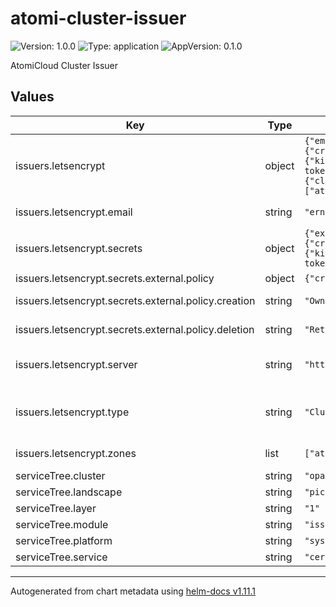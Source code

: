 # atomi-cluster-issuer

![Version: 1.0.0](https://img.shields.io/badge/Version-1.0.0-informational?style=flat-square) ![Type: application](https://img.shields.io/badge/Type-application-informational?style=flat-square) ![AppVersion: 0.1.0](https://img.shields.io/badge/AppVersion-0.1.0-informational?style=flat-square)

AtomiCloud Cluster Issuer

## Values

| Key | Type | Default | Description |
|-----|------|---------|-------------|
| issuers.letsencrypt | object | `{"email":"ernest@eng.atomi.cloud","secrets":{"external":{"enable":true,"policy":{"creation":"Owner","deletion":"Retain"},"refreshInterval":"1h","remoteSecretName":"/pichu/opal/cloudflare/token","secretStore":{"kind":"ClusterSecretStore","name":"aws-ssm-secret-store"}},"internal":{"enable":true,"value":""},"key":"api-token","name":"cloudflare-api-token-secret"},"server":"https://acme-v02.api.letsencrypt.org/directory","solvers":[{"dns01":{"cloudflare":{"apiTokenSecretRef":{"key":"api-token","name":"cloudflare-api-token-secret"}}}}],"type":"ClusterIssuer","zones":["atomi.cloud"]}` | Each Issuers |
| issuers.letsencrypt.email | string | `"ernest@eng.atomi.cloud"` | Email for the issuer |
| issuers.letsencrypt.secrets | object | `{"external":{"enable":true,"policy":{"creation":"Owner","deletion":"Retain"},"refreshInterval":"1h","remoteSecretName":"/pichu/opal/cloudflare/token","secretStore":{"kind":"ClusterSecretStore","name":"aws-ssm-secret-store"}},"internal":{"enable":true,"value":""},"key":"api-token","name":"cloudflare-api-token-secret"}` | Secrets |
| issuers.letsencrypt.secrets.external.policy | object | `{"creation":"Owner","deletion":"Retain"}` | Secret policy |
| issuers.letsencrypt.secrets.external.policy.creation | string | `"Owner"` | Creation policy |
| issuers.letsencrypt.secrets.external.policy.deletion | string | `"Retain"` | Deletion policy |
| issuers.letsencrypt.server | string | `"https://acme-v02.api.letsencrypt.org/directory"` | ACME compatible server |
| issuers.letsencrypt.type | string | `"ClusterIssuer"` | Type of Issuer: ClusterIssuer or Issuer |
| issuers.letsencrypt.zones | list | `["atomi.cloud"]` | Zones to issue for |
| serviceTree.cluster | string | `"opal"` |  |
| serviceTree.landscape | string | `"pichu"` |  |
| serviceTree.layer | string | `"1"` |  |
| serviceTree.module | string | `"issuer"` |  |
| serviceTree.platform | string | `"systems"` |  |
| serviceTree.service | string | `"cert-manager"` |  |

----------------------------------------------
Autogenerated from chart metadata using [helm-docs v1.11.1](https://github.com/norwoodj/helm-docs/releases/v1.11.1)
